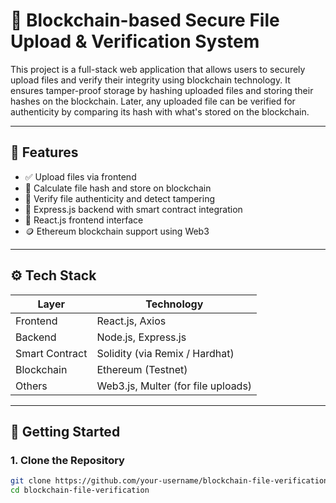 # 🔐 Blockchain-based Secure File Upload & Verification System

This project is a full-stack web application that allows users to securely upload files and verify their integrity using blockchain technology. It ensures tamper-proof storage by hashing uploaded files and storing their hashes on the blockchain. Later, any uploaded file can be verified for authenticity by comparing its hash with what's stored on the blockchain.

---

## 📂 Features

- ✅ Upload files via frontend
- 🔗 Calculate file hash and store on blockchain
- 🔎 Verify file authenticity and detect tampering
- 📜 Express.js backend with smart contract integration
- 🎨 React.js frontend interface
- 🪙 Ethereum blockchain support using Web3

---

## ⚙️ Tech Stack

| Layer      | Technology             |
|------------|------------------------|
| Frontend   | React.js, Axios        |
| Backend    | Node.js, Express.js    |
| Smart Contract | Solidity (via Remix / Hardhat) |
| Blockchain | Ethereum (Testnet)     |
| Others     | Web3.js, Multer (for file uploads)

---

## 🚀 Getting Started

### 1. Clone the Repository

```bash
git clone https://github.com/your-username/blockchain-file-verification.git
cd blockchain-file-verification
